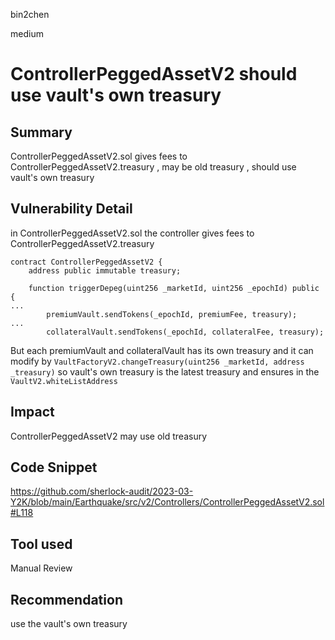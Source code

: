 bin2chen

medium

# ControllerPeggedAssetV2 should use vault's own treasury

## Summary
ControllerPeggedAssetV2.sol gives fees to ControllerPeggedAssetV2.treasury , may be old treasury , should use vault's own treasury
## Vulnerability Detail
in ControllerPeggedAssetV2.sol 
the controller gives fees to ControllerPeggedAssetV2.treasury
```solidity
contract ControllerPeggedAssetV2 {
    address public immutable treasury;

    function triggerDepeg(uint256 _marketId, uint256 _epochId) public {
...
        premiumVault.sendTokens(_epochId, premiumFee, treasury);
...
        collateralVault.sendTokens(_epochId, collateralFee, treasury);
```

But each premiumVault and collateralVault has its own treasury
and it can modify by `VaultFactoryV2.changeTreasury(uint256 _marketId, address _treasury)`
so vault's own treasury is the latest treasury and ensures in the `VaultV2.whiteListAddress`

## Impact
ControllerPeggedAssetV2 may use old treasury
## Code Snippet
https://github.com/sherlock-audit/2023-03-Y2K/blob/main/Earthquake/src/v2/Controllers/ControllerPeggedAssetV2.sol#L118
## Tool used

Manual Review

## Recommendation

use the vault's own treasury
